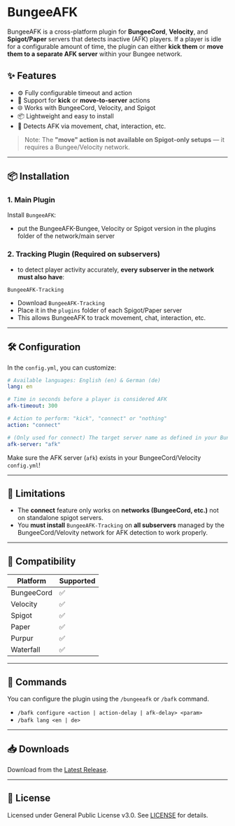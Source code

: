 # BungeeAFK

BungeeAFK is a cross-platform plugin for **BungeeCord**, **Velocity**, and **Spigot/Paper** servers that detects inactive (AFK) players. If a player is idle for a configurable amount of time, the plugin can either **kick them** or **move them to a separate AFK server** within your Bungee network.

## ✨ Features

- ⚙️ Fully configurable timeout and action
- 🔀 Support for **kick** or **move-to-server** actions
- 🌐 Works with BungeeCord, Velocity, and Spigot
- 📦 Lightweight and easy to install
- 🔗 Detects AFK via movement, chat, interaction, etc.

> Note: The **"move" action is not available on Spigot-only setups** — it requires a Bungee/Velocity network.

---

## 📦 Installation

### 1. Main Plugin

Install `BungeeAFK`:
- put the BungeeAFK-Bungee, Velocity or Spigot version in the plugins folder of the network/main server

### 2. Tracking Plugin (Required on subservers)
- to detect player activity accurately, **every subserver in the network must also have**:

```
BungeeAFK-Tracking
```

- Download `BungeeAFK-Tracking`
- Place it in the `plugins` folder of each Spigot/Paper server
- This allows BungeeAFK to track movement, chat, interaction, etc.

---

## 🛠️ Configuration

In the `config.yml`, you can customize:

```yaml
# Available languages: English (en) & German (de)
lang: en

# Time in seconds before a player is considered AFK
afk-timeout: 300

# Action to perform: "kick", "connect" or "nothing"
action: "connect"

# (Only used for connect) The target server name as defined in your Bungee config
afk-server: "afk"
```

Make sure the AFK server (`afk`) exists in your BungeeCord/Velocity `config.yml`!

---

## 🚫 Limitations

- The **connect** feature only works on **networks (BungeeCord, etc.)** not on standalone spigot servers.
- You **must install** `BungeeAFK-Tracking` on **all subservers** managed by the BungeeCord/Velovity network for AFK detection to work properly.

---

## 🔗 Compatibility

| Platform     | Supported |
|--------------|-----------|
| BungeeCord   | ✅        |
| Velocity     | ✅        |
| Spigot       | ✅        |
| Paper        | ✅        |
| Purpur       | ✅        |
| Waterfall    | ✅        |

---

## 📣 Commands
You can configure the plugin using the `/bungeeafk` or `/bafk` command.

- `/bafk configure <action | action-delay | afk-delay> <param>`
- `/bafk lang <en | de>`

---

## 📥 Downloads

Download from the [Latest Release](https://github.com/Fameless9/BungeeAFK/releases/latest).

---

## 🧠 License

Licensed under General Public License v3.0. See [LICENSE](./LICENSE) for details.
